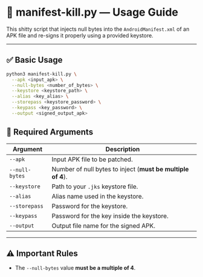 
# 📄 manifest-kill.py — Usage Guide

This shitty script that injects null bytes into the `AndroidManifest.xml` of an APK file and re-signs it properly using a provided keystore. 

---

## ✅ Basic Usage

```bash
python3 manifest-kill.py \
  --apk <input_apk> \
  --null-bytes <number_of_bytes> \
  --keystore <keystore_path> \
  --alias <key_alias> \
  --storepass <keystore_password> \
  --keypass <key_password> \
  --output <signed_output_apk>
```

## 🔧 Required Arguments

| Argument        | Description                                       |
|----------------|---------------------------------------------------|
| `--apk`        | Input APK file to be patched.                     |
| `--null-bytes` | Number of null bytes to inject (**must be multiple of 4**). |
| `--keystore`   | Path to your `.jks` keystore file.                |
| `--alias`      | Alias name used in the keystore.                  |
| `--storepass`  | Password for the keystore.                        |
| `--keypass`    | Password for the key inside the keystore.         |
| `--output`     | Output file name for the signed APK.              |

---

## ⚠️ Important Rules

- The `--null-bytes` value **must be a multiple of 4**.  


